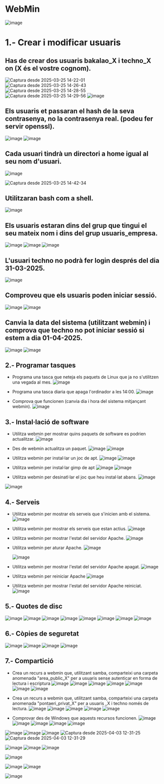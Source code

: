 # WebMin
![image](https://github.com/user-attachments/assets/d8fb6075-6898-4514-a974-2940ee68c934)
# 1.- Crear i modificar usuaris
## Has de crear dos usuaris bakalao_X i techno_X on (X és el vostre cognom).

![Captura desde 2025-03-25 14-22-01](https://github.com/user-attachments/assets/56bae59b-5011-4e35-a384-cfe7a2ee0bb1)
![Captura desde 2025-03-25 14-26-43](https://github.com/user-attachments/assets/b5b44b4c-9727-4997-aff4-a296a639afc5)
![Captura desde 2025-03-25 14-28-55](https://github.com/user-attachments/assets/53dbf72a-46c9-4044-bf5c-f98157cfeeb5)
![Captura desde 2025-03-25 14-29-56](https://github.com/user-attachments/assets/146dbbfc-9a79-4681-8a75-c2f7909ff59f)
![image](https://github.com/user-attachments/assets/a36149f5-40cc-490d-a8dd-5c7ef0482219)


## Els usuaris et passaran el hash de la seva contrasenya, no la contrasenya real. (podeu fer servir openssl).
![image](https://github.com/user-attachments/assets/6f6aaa9b-e837-47ac-ad66-d916ae2ca62f)
![image](https://github.com/user-attachments/assets/4bc13bc5-3e8c-4f10-a2ba-d5b1548e8167)


## Cada usuari tindrà un directori a home igual al seu nom d'usuari.
![image](https://github.com/user-attachments/assets/bf920e85-3ad0-427d-8844-cd42bc708052)

![Captura desde 2025-03-25 14-42-34](https://github.com/user-attachments/assets/48dc89ad-a5aa-443e-9515-818d6ecfa494)

## Utilitzaran bash com a shell.
![image](https://github.com/user-attachments/assets/36ea6e77-fb9a-4c33-85d5-e181f0ef08b5)

## Els usuaris estaran dins del grup que tingui el seu mateix nom i dins del grup usuaris_empresa.
![image](https://github.com/user-attachments/assets/427834ef-6bdf-4c2d-a5f0-ad4bf6fc4d14)
![image](https://github.com/user-attachments/assets/5fab7ed5-d0b1-4062-a70b-1f9900420036)
![image](https://github.com/user-attachments/assets/e46c00bb-639b-4fea-918d-876ccce32a95)


## L'usuari techno no podrà fer login després del dia 31-03-2025.
![image](https://github.com/user-attachments/assets/99564a40-baa5-456b-b7f3-d6fc22ab3f09)

## Comproveu que els usuaris poden iniciar sessió.
![image](https://github.com/user-attachments/assets/f3137af2-cc68-411a-9bb8-eaca405bdcb9)
![image](https://github.com/user-attachments/assets/2ec0ac51-0767-43ee-90a8-ac4a5aa0e688)

## Canvia la data del sistema (utilitzant webmin) i comprova que techno no pot iniciar sessió si estem a dia 01-04-2025.
![image](https://github.com/user-attachments/assets/ce4e7ac8-d525-4fa1-adfe-1c7d737fe104)
![image](https://github.com/user-attachments/assets/45c04cc8-f75c-4782-bf14-6b82e8016caa)

## 2.- Programar tasques

- Programa una tasca que neteja els paquets de Linux que ja no s'utilitzen una vegada al mes.
  ![image](https://github.com/user-attachments/assets/1c958ad4-0321-44b7-a83b-0b0fa953f27f)

- Programa una tasca diaria que apaga l'ordinador a les 14:00.
![image](https://github.com/user-attachments/assets/2ed3ca42-296d-4962-8bd9-9d5261b42287)

- Comprova que funcionen (canvia dia i hora del sistema mitjançant webmin).
![image](https://github.com/user-attachments/assets/ae08ddd5-3196-4a6d-a807-680f1a6568e2)

  
## 3.- Instal·lació de software

- Utilitza webmin per mostrar quins paquets de software es podrien actualitzar.
  ![image](https://github.com/user-attachments/assets/e7eb8235-a107-4bd8-b525-1266797e790c)

- Des de webmin actualitza un paquet.
  ![image](https://github.com/user-attachments/assets/3ce7a5ed-ed9b-43bd-840b-39098a9d71b8)
![image](https://github.com/user-attachments/assets/c267395f-f19e-4101-ae76-9bbed4e6c488)

- Utilitza webmin per instal·lar un joc de apt.
 ![image](https://github.com/user-attachments/assets/866bd7cc-049f-41cb-ba7b-6d412d0a76e5)
![image](https://github.com/user-attachments/assets/a3d350cd-2ab7-413f-bd9b-408dbb0c7370)

- Utilitza webmin per instal·lar gimp de apt
  ![image](https://github.com/user-attachments/assets/1836b0b8-0628-41dc-a2b5-747e52f240a1)
![image](https://github.com/user-attachments/assets/2617f761-cd58-4528-8144-8d590dd5f068)

- Utilitza webmin per desinatl·lar el joc que heu instal·lat abans.
![image](https://github.com/user-attachments/assets/01bea73d-b629-4006-9661-9e1acc5caa30)

![image](https://github.com/user-attachments/assets/d87aa613-35fd-40bb-850f-0be8a5555d60)


## 4.- Serveis

- Utilitza webmin per mostrar els serveis que s'inicien amb el sistema.
  ![image](https://github.com/user-attachments/assets/46982741-de42-424d-b0b1-a08e6608b9c8)

- Utilitza webmin per mostrar els serveis que estan actius.
  ![image](https://github.com/user-attachments/assets/300cdf75-cf8b-4a23-9a58-7eece390b968)

- Utilitza webmin per mostrar l'estat del servidor Apache.
  ![image](https://github.com/user-attachments/assets/0492411d-95b9-4e01-8f28-421ca910a4ef)

- Utilitza webmin per aturar Apache.
![image](https://github.com/user-attachments/assets/ea3c5249-5198-40ec-b71f-dd17022b6b42)


  ![image](https://github.com/user-attachments/assets/f3cf3bf5-361e-4b50-a72a-b63fd1de4c3d)

- Utilitza webmin per mostrar l'estat del servidor Apache apagat.
![image](https://github.com/user-attachments/assets/c45356bf-e4e8-4345-9625-700eea0ab4d6)

- Utilitza webmin per reiniciar Apache
  ![image](https://github.com/user-attachments/assets/934cdc03-d92b-4887-97c5-074dcd37b598)

- Utilitza webmin per mostrar l'estat del servidor Apache reiniciat.
 ![image](https://github.com/user-attachments/assets/934cdc03-d92b-4887-97c5-074dcd37b598)

## 5.- Quotes de disc
![image](https://github.com/user-attachments/assets/21bc5ef0-9afa-431c-aa54-4bef639b3329)
![image](https://github.com/user-attachments/assets/32208d77-8c6a-42c3-9d07-89bfe40e23b2)
![image](https://github.com/user-attachments/assets/02d17ace-25cc-4036-a9a3-2f08dddf45f2)
![image](https://github.com/user-attachments/assets/c5d541cb-5448-432e-ab8b-1c4361314c67)
![image](https://github.com/user-attachments/assets/6ed62dfd-70c7-4e76-8896-4518abaa9b28)
![image](https://github.com/user-attachments/assets/ef337b66-c909-441b-8ba9-b77b0a618cab)
![image](https://github.com/user-attachments/assets/00957074-946b-4b6a-b227-e3143984f9de)
![image](https://github.com/user-attachments/assets/41788981-0315-4b89-b720-b1bd5583fef1)


## 6.- Còpies de seguretat

![image](https://github.com/user-attachments/assets/a7e8270d-fc43-4562-8ca8-152e92ce2a55)
![image](https://github.com/user-attachments/assets/c7ce1290-e66e-49e0-af4c-e4883fff9a6f)
![image](https://github.com/user-attachments/assets/18644c13-0817-4d95-86bd-669166f1e3d5)
![image](https://github.com/user-attachments/assets/0ca5190d-7fe6-4cfa-b32b-86779b2b83a7)


## 7.- Compartició

- Crea un recurs a webmin que, utilitzant samba, comparteixi una carpeta anomenada "area_public_X" per a usuaris sense autenticar en forma de lectura i escriptura
![image](https://github.com/user-attachments/assets/814a527e-c0e4-4772-a501-aecd9ae9f1e8)
  ![image](https://github.com/user-attachments/assets/d1a57295-87e0-468e-8999-441ded5c04eb)
![image](https://github.com/user-attachments/assets/1d92ca5d-dcbb-4159-b0b0-614ed8569a1d)
![image](https://github.com/user-attachments/assets/cddf018d-adfd-4d6b-abf8-e37ec9bb0308)
![image](https://github.com/user-attachments/assets/26ad28fb-d13d-4097-85f5-295ce8ee74b9)
![image](https://github.com/user-attachments/assets/c0b37270-4592-44ae-9c96-d654a9bfcbfe)
![image](https://github.com/user-attachments/assets/5865476d-1fb7-4cf1-955e-acfe4c397b2a)


- Crea un recurs a webmin que, utilitzant samba, comparteixi una carpeta anomenada "pontaeri_privat_X" per a usuaris _X i techno només de lectura.
  ![image](https://github.com/user-attachments/assets/33231843-9fb6-468e-bab8-fcb012855dd4)
![image](https://github.com/user-attachments/assets/34a11bae-a0db-4fb3-bd54-18b220c8d7a4)
![image](https://github.com/user-attachments/assets/697b0c39-b115-424c-a860-dc677e37b5c8)
![image](https://github.com/user-attachments/assets/3f3bc1ae-1b62-43fc-944c-df22fc1dcd16)
![image](https://github.com/user-attachments/assets/c6df4650-074f-44f9-8b35-3d07146d4e32)

- Comprovar des de Windows que aquests recursos funcionen.
![image](https://github.com/user-attachments/assets/cdf05273-e158-4040-b9cc-b36a1c57662c)
![image](https://github.com/user-attachments/assets/aebb7e31-ee57-445b-b1c1-e0a152c7ebf1)
![image](https://github.com/user-attachments/assets/c6e0a7c8-5b8f-4168-b8ba-c0f34d86de05)
![image](https://github.com/user-attachments/assets/0e050843-ff4d-49c6-99e1-589ba0a04a76)
![image](https://github.com/user-attachments/assets/41e30533-2028-468a-9048-77c64d70a491)

![image](https://github.com/user-attachments/assets/979954ca-f4af-4308-a163-a35bd81f14ee)
![image](https://github.com/user-attachments/assets/db317c31-f1eb-419b-8f56-091e580f8b54)
![image](https://github.com/user-attachments/assets/f19793c8-e316-485a-b41d-c21808e89bbd)
![Captura desde 2025-04-03 12-31-25](https://github.com/user-attachments/assets/1eb2a364-a0ed-4129-9f99-59290a58a961)
![Captura desde 2025-04-03 12-31-29](https://github.com/user-attachments/assets/44a0d10d-b558-4139-88fb-d45e03d79acc)

![image](https://github.com/user-attachments/assets/284ae8c4-2dcd-43bc-a8ee-b0dff0a6da44)
![image](https://github.com/user-attachments/assets/c499c1c8-bb79-41c1-ae27-b6288ed79b48)
![image](https://github.com/user-attachments/assets/a996e385-04c1-43cf-9527-de90bbe92a74)

![image](https://github.com/user-attachments/assets/26ae2de8-3267-49d6-8944-d03b98410fd0)

![image](https://github.com/user-attachments/assets/c499c1c8-bb79-41c1-ae27-b6288ed79b48)
![image](https://github.com/user-attachments/assets/a996e385-04c1-43cf-9527-de90bbe92a74)

![image](https://github.com/user-attachments/assets/26ae2de8-3267-49d6-8944-d03b98410fd0)


